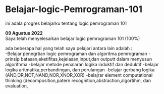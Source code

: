# Belajar-logic-Pemrograman-101
ini adala progres belajarku tentang logic pemrograman 101

**09 Agustus 2022**   
Saya telah menyelesaikan belajar logic pemrograman 101 (100%)  

ada beberapa hal yang telah saya pelajari antara lain adalah :  
-Belajar penegrtian logic pemrograman dan algoritma pemrograman
-prinsip batasan,eketifitas,kejelasan,input,dan outputt dalam menyusun algorithma
-belajar metode penalaran logika induktif dan deduktif
-belajar logika aritmatika,perbandingan, dan perulangan
-belajar gerbang logika (AND,OR,NOT,NAND,NOR,XNOR,XOR)
-belajrar element computational thinking (decomposition,patern recognition,abstraction,algortihm, dan evaluation,
